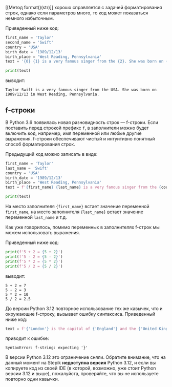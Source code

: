 

[[Метод format()(str)]] хорошо справляется с задачей форматирования строк, однако если параметров много, то код может показаться немного избыточным.

Приведенный ниже код:

```python
first_name = 'Taylor'
second_name = 'Swift'
country = 'USA'
birth_date = '1989/12/13'
birth_place = 'West Reading, Pennsylvania'
text = '{0} {1} is a very famous singer from the {2}. She was born on {3} in {4}.'.format(first_name, second_name, country, birth_date, birth_place)

print(text)
```

выводит:

```no-highlight
Taylor Swift is a very famous singer from the USA. She was born on 1989/12/13 in West Reading, Pennsylvania.
```
## f-строки
 
В Python 3.6 появилась новая разновидность строк — f-строки. Если поставить перед строкой префикс `f`, в заполнители можно будет включить код, например, имя переменной или любые другие выражения. f-строки обеспечивают чистый и интуитивно понятный способ форматирования строк.

Предыдущий код можно записать в виде:

```python
first_name = 'Taylor'
last_name = 'Swift'
country = 'USA'
birth_date = '1989/12/13'
birth_place = 'West Reading, Pennsylvania'
text = f'{first_name} {last_name} is a very famous singer from the {country}. She was born on {birth_date} in {birth_place}.'

print(text)
```

На место заполнителя `{first_name}` встает значение переменной `first_name`, на место заполнителя `{last_name}` встает значение переменной `last_name` и т.д.

Как уже говорилось, помимо переменных в заполнителях f-строк мы можем использовать выражения.

Приведенный ниже код:

```python
print(f'5 + 2 = {5 + 2}')
print(f'5 - 2 = {5 - 2}')
print(f'5 * 2 = {5 * 2}')
print(f'5 / 2 = {5 / 2}')
```

выводит:

```no-highlight
5 + 2 = 7
5 - 2 = 3
5 * 2 = 10
5 / 2 = 2.5
```

 До версии Python 3.12 повторное использование тех же кавычек, что и окружающие f-строку, вызывает ошибку синтаксиса. Приведенный ниже код:

```python
text = f'{'London'} is the capital of {'England'} and the {'United Kingdom'}'
```

приводит к ошибке:

```no-highlight
SyntaxError: f-string: expecting '}'
```

В версии Python 3.12 это ограничение сняли. Обратите внимание, что на данный момент на Stepik **недоступна версия** Python 3.12, и если вы копируете код из своей IDE (в которой, возможно, уже стоит Python версии 3.12 и выше), пожалуйста, проверяйте, что вы не используете повторно одни кавычки.